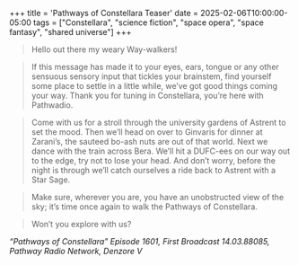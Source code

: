 +++
title = 'Pathways of Constellara Teaser'
date = 2025-02-06T10:00:00-05:00
tags = ["Constellara", "science fiction", "space opera", "space fantasy", "shared universe"]
+++

> Hello out there my weary Way-walkers! 

> If this message has made it to your eyes, ears, tongue or any other sensuous sensory input that tickles your brainstem, find yourself some place to settle in a little while, we’ve got good things coming your way. Thank you for tuning in Constellara, you’re here with Pathwadio.

> Come with us for a stroll through the university gardens of Astrent to set the mood. Then we’ll head on over to Ginvaris for dinner at Zarani’s, the sauteed bo-ash nuts are out of that world. Next we dance with the train across Bera. We’ll hit a DUFC-ees on our way out to the edge, try not to lose your head. And don’t worry, before the night is through we’ll catch ourselves a ride back to Astrent with a Star Sage. 

> Make sure, wherever you are, you have an unobstructed view of the sky; it’s time once again to walk the Pathways of Constellara.

> Won’t you explore with us?

*“Pathways of Constellara” Episode 1601, First Broadcast 14.03.88085, Pathway Radio Network, Denzore V*
